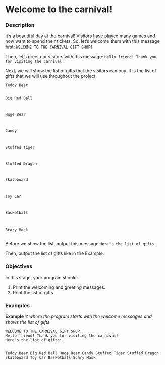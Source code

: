 # Welcome to the carnival!
<div class="step-text">
<h3 id="description">Description</h3>
<p>It’s a beautiful day at the carnival! Visitors have played many games and now want to spend their tickets. So, let’s welcome them with this message first: <code class="java">WELCOME TO THE CARNIVAL GIFT SHOP!</code></p>
<p>Then, let’s greet our visitors with this message: <code class="java">Hello friend! Thank you for visiting the carnival!</code></p>
<p>Next, we will show the list of gifts that the visitors can buy. It is the list of gifts that we will use throughout the project:</p>
<pre><code class="language-no-highlight">Teddy Bear

Big Red Ball

Huge Bear

Candy

Stuffed Tiger

Stuffed Dragon

Skateboard

Toy Car

Basketball

Scary Mask</code></pre>
<p>Before we show the list,  output this message:<code class="java">Here's the list of gifts:</code></p>
<p>Then, output the list of gifts like in the Example.</p>
<h3 id="objectives">Objectives</h3>
<p>In this stage, your program should:</p>
<ol>
<li>Print the welcoming and greeting messages.</li>
<li>Print the list of gifts.</li>
</ol>
<h3 id="examples">Examples</h3>
<p><strong>Example 1: </strong><em>where the program starts with the welcome messages and shows the list of gifts</em></p>
<pre><code class="language-no-highlight">WELCOME TO THE CARNIVAL GIFT SHOP!
Hello friend! Thank you for visiting the carnival!
Here's the list of gifts:

Teddy Bear
Big Red Ball
Huge Bear
Candy
Stuffed Tiger
Stuffed Dragon
Skateboard
Toy Car
Basketball
Scary Mask
</code></pre>
</div>
